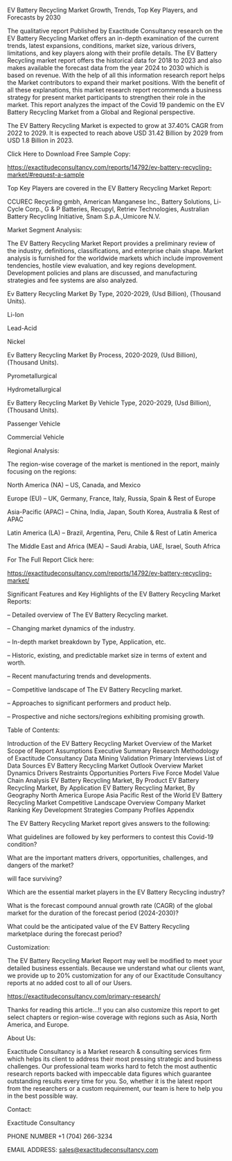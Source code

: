 EV Battery Recycling Market Growth, Trends, Top Key Players, and Forecasts by 2030

The qualitative report Published by Exactitude Consultancy research on the EV Battery Recycling Market offers an in-depth examination of the current trends, latest expansions, conditions, market size, various drivers, limitations, and key players along with their profile details. The EV Battery Recycling market report offers the historical data for 2018 to 2023 and also makes available the forecast data from the year 2024 to 2030 which is based on revenue. With the help of all this information research report helps the Market contributors to expand their market positions. With the benefit of all these explanations, this market research report recommends a business strategy for present market participants to strengthen their role in the market. This report analyzes the impact of the Covid 19 pandemic on the EV Battery Recycling Market from a Global and Regional perspective.

The EV Battery Recycling Market is expected to grow at 37.40% CAGR from 2022 to 2029. It is expected to reach above USD 31.42 Billion by 2029 from USD 1.8 Billion in 2023.

Click Here to Download Free Sample Copy:

https://exactitudeconsultancy.com/reports/14792/ev-battery-recycling-market/#request-a-sample

Top Key Players are covered in the EV Battery Recycling Market Report:

CCUREC Recycling gmbh, American Manganese Inc., Battery Solutions, Li-Cycle Corp., G & P Batteries, Recupyl, Retriev Technologies, Australian Battery Recycling Initiative, Snam S.p.A.,Umicore N.V.

Market Segment Analysis:

The EV Battery Recycling Market Report provides a preliminary review of the industry, definitions, classifications, and enterprise chain shape. Market analysis is furnished for the worldwide markets which include improvement tendencies, hostile view evaluation, and key regions development. Development policies and plans are discussed, and manufacturing strategies and fee systems are also analyzed.

Ev Battery Recycling Market By Type, 2020-2029, (Usd Billion), (Thousand Units).

Li-Ion

Lead-Acid

Nickel

Ev Battery Recycling Market By Process, 2020-2029, (Usd Billion), (Thousand Units).

Pyrometallurgical

Hydrometallurgical

Ev Battery Recycling Market By Vehicle Type, 2020-2029, (Usd Billion), (Thousand Units).

Passenger Vehicle

Commercial Vehicle

Regional Analysis:

The region-wise coverage of the market is mentioned in the report, mainly focusing on the regions:

North America (NA) – US, Canada, and Mexico

Europe (EU) – UK, Germany, France, Italy, Russia, Spain & Rest of Europe

Asia-Pacific (APAC) – China, India, Japan, South Korea, Australia & Rest of APAC

Latin America (LA) – Brazil, Argentina, Peru, Chile & Rest of Latin America

The Middle East and Africa (MEA) – Saudi Arabia, UAE, Israel, South Africa

For The Full Report Click here:

https://exactitudeconsultancy.com/reports/14792/ev-battery-recycling-market/

Significant Features and Key Highlights of the EV Battery Recycling Market Reports:

– Detailed overview of The EV Battery Recycling market.

– Changing market dynamics of the industry.

– In-depth market breakdown by Type, Application, etc.

– Historic, existing, and predictable market size in terms of extent and worth.

– Recent manufacturing trends and developments.

– Competitive landscape of The EV Battery Recycling market.

– Approaches to significant performers and product help.

– Prospective and niche sectors/regions exhibiting promising growth.

Table of Contents:

Introduction of the EV Battery Recycling Market
Overview of the Market
Scope of Report
Assumptions
Executive Summary
Research Methodology of Exactitude Consultancy
Data Mining
Validation
Primary Interviews
List of Data Sources
EV Battery Recycling Market Outlook
Overview
Market Dynamics
Drivers
Restraints
Opportunities
Porters Five Force Model
Value Chain Analysis
EV Battery Recycling Market, By Product
EV Battery Recycling Market, By Application
EV Battery Recycling Market, By Geography
North America
Europe
Asia Pacific
Rest of the World
EV Battery Recycling Market Competitive Landscape
Overview
Company Market Ranking
Key Development Strategies
Company Profiles
Appendix

The EV Battery Recycling Market report gives answers to the following:

What guidelines are followed by key performers to contest this Covid-19 condition?

What are the important matters drivers, opportunities, challenges, and dangers of the market?

will face surviving?

Which are the essential market players in the EV Battery Recycling industry?

What is the forecast compound annual growth rate (CAGR) of the global market for the duration of the forecast period (2024-2030)?

What could be the anticipated value of the EV Battery Recycling marketplace during the forecast period?

Customization:

The EV Battery Recycling Market Report may well be modified to meet your detailed business essentials. Because we understand what our clients want, we provide up to 20% customization for any of our Exactitude Consultancy reports at no added cost to all of our Users.

https://exactitudeconsultancy.com/primary-research/

Thanks for reading this article...!! you can also customize this report to get select chapters or region-wise coverage with regions such as Asia, North America, and Europe.

About Us:

Exactitude Consultancy is a Market research & consulting services firm which helps its client to address their most pressing strategic and business challenges. Our professional team works hard to fetch the most authentic research reports backed with impeccable data figures which guarantee outstanding results every time for you. So, whether it is the latest report from the researchers or a custom requirement, our team is here to help you in the best possible way.

Contact:

Exactitude Consultancy

PHONE NUMBER +1 (704) 266-3234

EMAIL ADDRESS: sales@exactitudeconsultancy.com  
